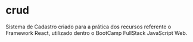# crud 
Sistema de Cadastro criado para a prática dos recursos referente o Framework React, utilizado dentro o BootCamp FullStack JavaScript Web.